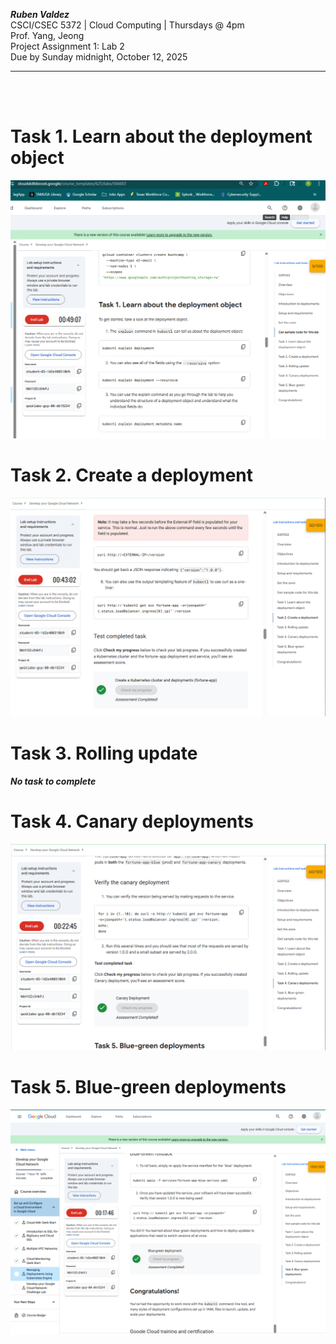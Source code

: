 ***Ruben Valdez*** <br>
CSCI/CSEC 5372 | Cloud Computing | Thursdays @ 4pm<br>
Prof. Yang, Jeong <br>
Project Assignment 1: Lab 2<br>
Due by Sunday midnight, October 12, 2025

---

<br><br>



# Task 1. Learn about the deployment object

![alt text](image.png)

# Task 2. Create a deployment

![alt text](image-1.png)

# Task 3. Rolling update

***No task to complete***

# Task 4. Canary deployments

![alt text](image-2.png)

# Task 5. Blue-green deployments

![alt text](image-3.png)













